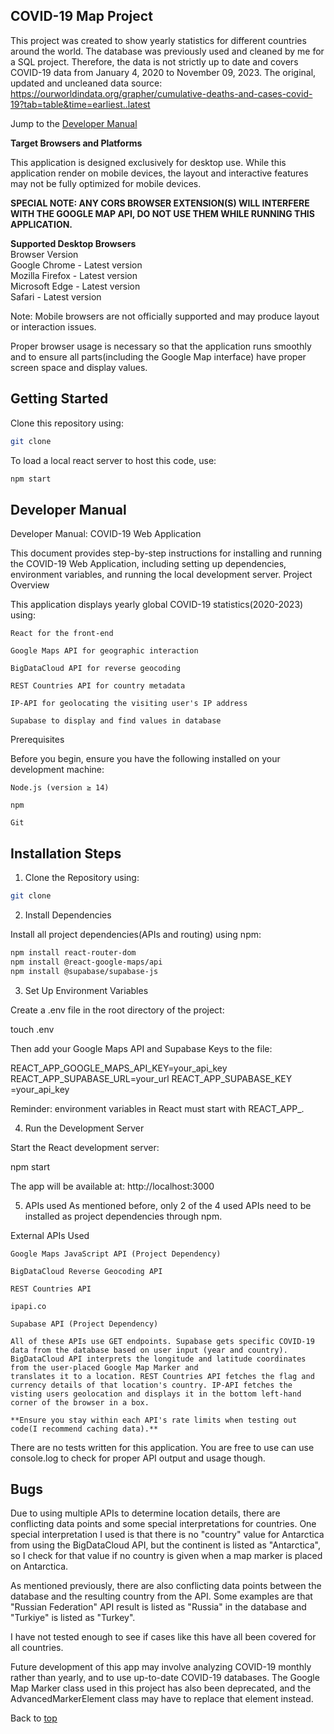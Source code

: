 ## **COVID-19 Map Project**
This project was created to show yearly statistics for different countries around the world. The database was previously used and cleaned by me for a SQL project. Therefore, the data is not strictly up to date and covers COVID-19 data from January 4, 2020 to November 09, 2023. 
The original, updated and uncleaned data source: https://ourworldindata.org/grapher/cumulative-deaths-and-cases-covid-19?tab=table&time=earliest..latest

Jump to the [Developer Manual](#developer-manual)

**Target Browsers and Platforms**

This application is designed exclusively for desktop use. While this application render on mobile devices, the layout and interactive features may not be fully optimized for mobile devices.  

**SPECIAL NOTE: ANY CORS BROWSER EXTENSION(S) WILL INTERFERE WITH THE GOOGLE MAP API, DO NOT USE THEM WHILE RUNNING THIS APPLICATION.**  

**Supported Desktop Browsers**  
Browser	Version  
Google Chrome	- Latest version  
Mozilla Firefox	- Latest version  
Microsoft Edge	- Latest version  
Safari - Latest version  

Note: Mobile browsers are not officially supported and may produce layout or interaction issues.

Proper browser usage is necessary so that the application runs smoothly and to ensure all parts(including the Google Map interface) have proper screen space and display values.

## **Getting Started**
Clone this repository using:
```bash
git clone
```
To load a local react server to host this code, use:
```bash
npm start
```


## **Developer Manual**
Developer Manual: COVID-19 Web Application

This document provides step-by-step instructions for installing and running the COVID-19 Web Application, including setting up dependencies, environment variables, and running the local development server.
Project Overview

This application displays yearly global COVID-19 statistics(2020-2023) using:

    React for the front-end

    Google Maps API for geographic interaction

    BigDataCloud API for reverse geocoding

    REST Countries API for country metadata

    IP-API for geolocating the visiting user's IP address

    Supabase to display and find values in database

Prerequisites

Before you begin, ensure you have the following installed on your development machine:

    Node.js (version ≥ 14)

    npm 

    Git

## **Installation Steps**
1. Clone the Repository using:

```bash
git clone
```

2. Install Dependencies

Install all project dependencies(APIs and routing) using npm:
```bash
npm install react-router-dom  
npm install @react-google-maps/api  
npm install @supabase/supabase-js  
```

3. Set Up Environment Variables

Create a .env file in the root directory of the project:

touch .env

Then add your Google Maps API and Supabase Keys to the file:

REACT_APP_GOOGLE_MAPS_API_KEY=your_api_key
REACT_APP_SUPABASE_URL=your_url
REACT_APP_SUPABASE_KEY =your_api_key

Reminder: environment variables in React must start with REACT_APP_.

4. Run the Development Server

Start the React development server:

npm start

The app will be available at:
http://localhost:3000

5. APIs used
As mentioned before, only 2 of the 4 used APIs need to be installed as project dependencies through npm.

External APIs Used

    Google Maps JavaScript API (Project Dependency)

    BigDataCloud Reverse Geocoding API

    REST Countries API

    ipapi.co

    Supabase API (Project Dependency)

    All of these APIs use GET endpoints. Supabase gets specific COVID-19 data from the database based on user input (year and country). BigDataCloud API interprets the longitude and latitude coordinates from the user-placed Google Map Marker and
    translates it to a location. REST Countries API fetches the flag and currency details of that location's country. IP-API fetches the visting users geolocation and displays it in the bottom left-hand corner of the browser in a box.

    **Ensure you stay within each API's rate limits when testing out code(I recommend caching data).**

There are no tests written for this application. You are free to use can use console.log to check for proper API output and usage though.



## **Bugs**
Due to using multiple APIs to determine location details, there are conflicting data points and some special interpretations for countries. One special interpretation I used is that there is no "country" value for Antarctica from using the BigDataCloud API, but the continent is listed as "Antarctica", so I check for that value if no country is given when a map marker is placed on Antarctica. 

As mentioned previously, there are also conflicting data points between the database and the resulting country from the API. Some examples are that "Russian Federation" API result is listed as "Russia" in the database and "Turkiye" is listed as "Turkey". 

I have not tested enough to see if cases like this have all been covered for all countries. 

Future development of this app may involve analyzing COVID-19 monthly rather than yearly, and to use up-to-date COVID-19 databases. The Google Map Marker class used in this project has also been deprecated, and the AdvancedMarkerElement class may have to replace that element instead.

Back to [top](#covid-19-map-project)